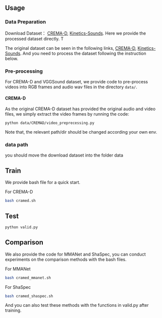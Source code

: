 





## Usage
### Data Preparation
Download Dataset：
[CREMA-D](https://pan.baidu.com/s/1bHpGxvjCDQkfgMXD_fhEdg?pwd=w36h), [Kinetics-Sounds](https://pan.baidu.com/s/1E9E7h1s5NfPYFXLa1INUJQ?pwd=rcts).
Here we provide the processed dataset directly. T

The original dataset can be seen in the following links,
[CREMA-D](https://github.com/CheyneyComputerScience/CREMA-D),
[Kinetics-Sounds](https://github.com/cvdfoundation/kinetics-dataset). And you need to process the dataset following the instruction below.


### Pre-processing

For CREMA-D and VGGSound dataset, we provide code to pre-process videos into RGB frames and audio wav files in the directory ```data/```.

#### CREMA-D 

As the original CREMA-D dataset has provided the original audio and video files, we simply extract the video frames by running the code:

```python data/CREMAD/video_preprecessing.py```

Note that, the relevant path/dir should be changed according your own env.  


### data path

you should move the download dataset into the folder data


## Train 

We provide bash file for a quick start.

For CREMA-D

```bash
bash cramed.sh
```


## Test

```python
python valid.py
```

## Comparison

We also provide the code for MMANet and ShaSpec, you can conduct experiments on the comparison methods with the bash files.

For MMANet
```bash
bash cramed_mmanet.sh

```

For ShaSpec
```bash
bash cramed_shaspec.sh

```
And you can also test these methods with the functions in valid.py after training.
